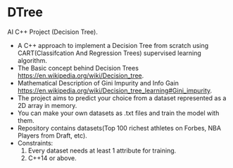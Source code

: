 # DTree
AI C++ Project (Decision Tree).
*	A C++ approach to implement a Decision Tree from scratch using CART(Classifcation And Regression Trees) supervised learning algorithm.
*	The Basic concept behind Decision Trees https://en.wikipedia.org/wiki/Decision_tree.
*	Mathematical Description of Gini Impurity and Info Gain https://en.wikipedia.org/wiki/Decision_tree_learning#Gini_impurity. 
*	The project aims to predict your choice from a dataset represented as a 2D array in memory.
*	You can make your own datasets as .txt files and train the model with them.
*	Repository contains datasets(Top 100 richest athletes on Forbes, NBA Players from Draft, etc).
*	Constraints:
    1. Every dataset needs at least 1 attribute for training.
    2. C++14 or above.
